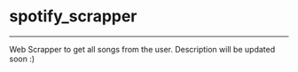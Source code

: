 # spotify_scrapper

---

Web Scrapper to get all songs from the user. Description will be updated soon :)
